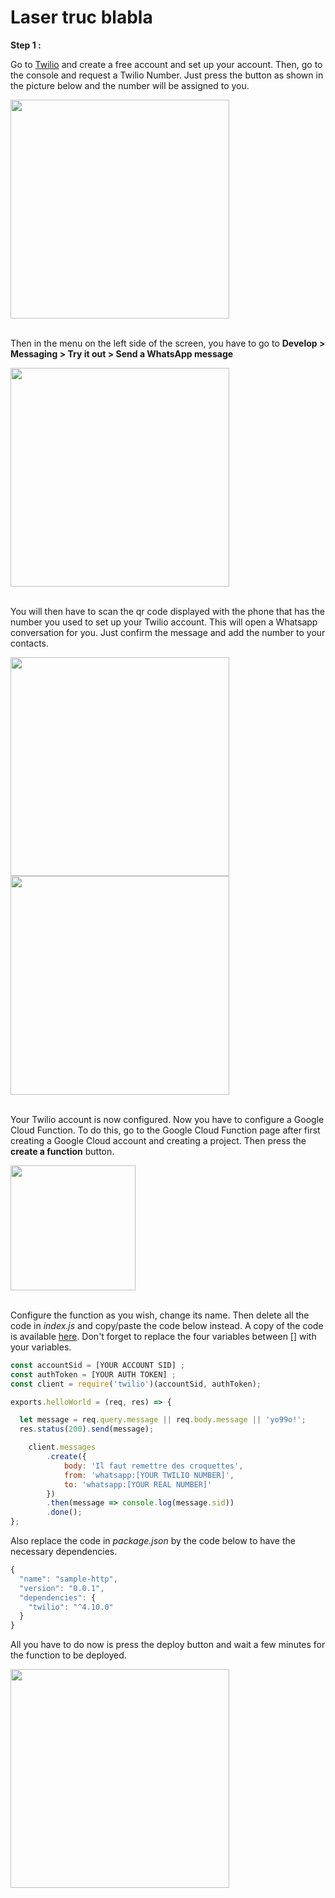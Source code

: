 # Laser truc blabla

**Step 1 :** 

Go to [Twilio](https://www.twilio.com/en-us) and create a free account and set up your account. Then, go to the console and request a Twilio Number. Just press the button as shown in the picture below and the number will be assigned to you.

<img height=350 src="https://github.com/stefarine/smart_food_dispenser/assets/57952280/4dc4dd18-a810-4ef0-a663-1dc3f030f8f1">
</br></br>

Then in the menu on the left side of the screen, you have to go to **Develop > Messaging > Try it out > Send a WhatsApp message**

<img height=350 src="https://github.com/stefarine/smart_food_dispenser/assets/57952280/51dad0a0-61ab-425e-9359-dae9883200b7">
</br></br>

You will then have to scan the qr code displayed with the phone that has the number you used to set up your Twilio account. This will open a Whatsapp conversation for you. Just confirm the message and add the number to your contacts.

<img height=350 src="https://github.com/stefarine/smart_food_dispenser/assets/57952280/acea5cd9-4e1e-4025-a26e-998e24b01416">
<img height=350 src="https://github.com/stefarine/smart_food_dispenser/assets/57952280/a028a2a8-1bea-4a2b-b827-ba821736592a">
</br></br>

Your Twilio account is now configured. Now you have to configure a Google Cloud Function. To do this, go to the Google Cloud Function page after first creating a Google Cloud account and creating a project. Then press the **create a function** button.

<img height=200 src="https://github.com/stefarine/smart_food_dispenser/assets/57952280/dd4f3ee6-42f4-44a9-9b82-dce23307b635">
</br></br>

Configure the function as you wish, change its name. Then delete all the code in *index.js* and copy/paste the code below instead. A copy of the code is available [here](Code/Cloud/laser-notif.js). Don't forget to replace the four variables between [] with your variables.


```javascript I'm index.js
const accountSid = [YOUR ACCOUNT SID] ;
const authToken = [YOUR AUTH TOKEN] ;
const client = require('twilio')(accountSid, authToken);

exports.helloWorld = (req, res) => {

  let message = req.query.message || req.body.message || 'yo99o!';
  res.status(200).send(message);

    client.messages
        .create({
            body: 'Il faut remettre des croquettes',
            from: 'whatsapp:[YOUR TWILIO NUMBER]',
            to: 'whatsapp:[YOUR REAL NUMBER]'
        })
        .then(message => console.log(message.sid))
        .done();
};
```

Also replace the code in *package.json* by the code below to have the necessary dependencies.
```javascript I'm package.json
{
  "name": "sample-http",
  "version": "0.0.1",
  "dependencies": {
    "twilio": "^4.10.0"
  }
}
```
All you have to do now is press the deploy button and wait a few minutes for the function to be deployed.

<img height=350 src="https://github.com/stefarine/smart_food_dispenser/assets/57952280/d8a95ad9-b1b0-458f-91b9-1135c818216e">


